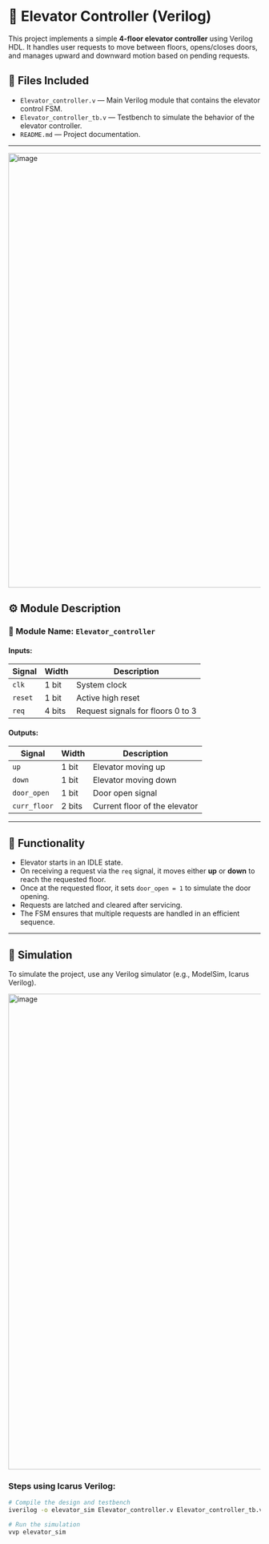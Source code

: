 # 🚪 Elevator Controller (Verilog)

This project implements a simple **4-floor elevator controller** using Verilog HDL. It handles user requests to move between floors, opens/closes doors, and manages upward and downward motion based on pending requests.

## 📁 Files Included

- `Elevator_controller.v` — Main Verilog module that contains the elevator control FSM.
- `Elevator_controller_tb.v` — Testbench to simulate the behavior of the elevator controller.
- `README.md` — Project documentation.

---
<img width="1564" height="868" alt="image" src="https://github.com/user-attachments/assets/607ad814-9cb4-4adf-9fcf-922518fc98f1" />


## ⚙️ Module Description

### 📌 Module Name: `Elevator_controller`

#### **Inputs:**
| Signal | Width | Description |
|--------|-------|-------------|
| `clk` | 1 bit | System clock |
| `reset` | 1 bit | Active high reset |
| `req` | 4 bits | Request signals for floors 0 to 3 |

#### **Outputs:**
| Signal | Width | Description |
|--------|-------|-------------|
| `up` | 1 bit | Elevator moving up |
| `down` | 1 bit | Elevator moving down |
| `door_open` | 1 bit | Door open signal |
| `curr_floor` | 2 bits | Current floor of the elevator |

---

## 🔄 Functionality

- Elevator starts in an IDLE state.
- On receiving a request via the `req` signal, it moves either **up** or **down** to reach the requested floor.
- Once at the requested floor, it sets `door_open = 1` to simulate the door opening.
- Requests are latched and cleared after servicing.
- The FSM ensures that multiple requests are handled in an efficient sequence.

---

## 🧪 Simulation

To simulate the project, use any Verilog simulator (e.g., ModelSim, Icarus Verilog).

<img width="1907" height="950" alt="image" src="https://github.com/user-attachments/assets/4da6287e-1b6c-4892-89a9-002935d4cc18" />


### Steps using Icarus Verilog:

```bash
# Compile the design and testbench
iverilog -o elevator_sim Elevator_controller.v Elevator_controller_tb.v

# Run the simulation
vvp elevator_sim
